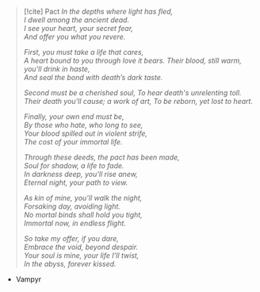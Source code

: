 > [!cite] Pact
>*In the depths where light has fled,*  
>*I dwell among the ancient dead.*  
>*I see your heart, your secret fear,*  
>*And offer you what you revere.*
>
>*First, you must take a life that cares,*  
>*A heart bound to you through love it bears.*
>*Their blood, still warm, you'll drink in haste,*  
>*And seal the bond with death’s dark taste.*
>
>*Second must be a cherished soul,*
>*To hear death's unrelenting toll.*
>*Their death you'll cause; a work of art,*
>*To be reborn, yet lost to heart.*
>
>*Finally, your own end must be,*  
>*By those who hate, who long to see,*  
>*Your blood spilled out in violent strife,*  
>*The cost of your immortal life.*
>
>*Through these deeds, the pact has been made,*  
>*Soul for shadow, a life to fade.*  
>*In darkness deep, you’ll rise anew,*  
>*Eternal night, your path to view.*
>
>*As kin of mine, you’ll walk the night,*  
>*Forsaking day, avoiding light.*  
>*No mortal binds shall hold you tight,*  
>*Immortal now, in endless flight.*
>
>*So take my offer, if you dare,*  
>*Embrace the void, beyond despair.*  
>*Your soul is mine, your life I’ll twist,*  
>*In the abyss, forever kissed.*

- Vampyr